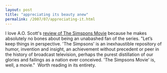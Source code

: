 ```yaml
---
layout: post
title: "appreciating its beauty anew"
permalink: /2007/07/appreciating-it.html
---
```


<p>I love A.O. Scott's <a href="http://movies.nytimes.com/2007/07/27/movies/27simp.html?ref=arts">review of The Simspons Movie</a> because he makes absolutely no bones about being an unabashed fan of the series. &quot;Let’s keep things in perspective. 'The Simpsons' is an inexhaustible repository of humor, invention and insight, an achievement without precedent or peer in the history of broadcast television, perhaps the purest distillation of our glories and failings as a nation ever conceived. 'The Simpsons Movie' is, well, a movie.&quot;&nbsp; Worth reading in its entirety.</p>



